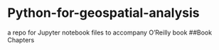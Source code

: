 # Python-for-geospatial-analysis
a repo for Jupyter notebook files to accompany O’Reilly book
##Book Chapters

